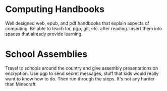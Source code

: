 # Computing Handbooks

Well designed web, epub, and pdf handbooks that explain aspects of computing.
Be able to teach tor, pgp, git, etc. after reading.
Insert them into spaces that already provide learning.

# School Assemblies

Travel to schools around the country and give assembly presentations on encryption.
Use pgp to send secret messages, stuff that kids would really want to know how to do.
Then run through the steps.
It's not any harder than Minecraft.
